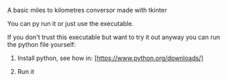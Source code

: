 A basic miles to kilometres conversor made with tkinter

You can py run it or just use the executable.

If you don't trust this executable but want to try it out anyway you can run the python file yourself:  

1) Install python, see how in:  [https://www.python.org/downloads/]

2) Run it